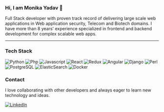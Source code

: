 ### Hi, I am Monika Yadav 👋
<p>
  Full Stack developer with proven track record of delivering large scale web applications in Web application security, Telecom and Biotech domains. I have more than 8 years' experience specialized in frontend and backend development for complex scalable web apps. 
</p>

---


### Tech Stack

<p>
  <img alt="Python" src="https://img.shields.io/badge/Python-3776AB?logo=python&logoColor=white&style=for-the-badge" />
  <img alt="Php" src="https://img.shields.io/badge/PHP-777BB4?style=for-the-badge&logo=php&logoColor=white" />
  <img alt="Javascript" src="https://img.shields.io/badge/JavaScript-F7DF1E?logo=JavaScript&logoColor=white&style=for-the-badge" />
  <img alt="React" src="https://img.shields.io/badge/React-61DAFB?logo=react&logoColor=white&style=for-the-badge" />
  <img alt="Redux" src="https://img.shields.io/badge/Redux-764ABC?logo=redux&logoColor=white&style=for-the-badge" />
  <img alt="Angular" src="https://img.shields.io/badge/Angular-DD0031?style=for-the-badge&logo=angular&logoColor=white" />
  <img alt="Django" src="https://img.shields.io/badge/Django-092E20?logo=django&logoColor=white&style=for-the-badge" />
  <img alt="Perl" src="https://img.shields.io/badge/Perl-39457E?style=for-the-badge&logo=perl&logoColor=white" />
  <img alt="PostgreSQL" src="https://img.shields.io/badge/PostgreSQL-336791?logo=postgresql&logoColor=white&style=for-the-badge" />
  <img alt="ElasticSearch" src="https://img.shields.io/badge/Elastic_Search-005571?style=for-the-badge&logo=elasticsearch&logoColor=white" />
  <img alt="Docker" src="https://img.shields.io/badge/Docker-2CA5E0?style=for-the-badge&logo=docker&logoColor=white" />
  
</p>

### Contact

I love collaborating with other developers and always eager to learn new technology and ideas.

<p>
  <a href="https://www.linkedin.com/in/monikaydv/">
    <img alt="LinkedIn" src="https://img.shields.io/badge/LinkedIn-0077B5?logo=LinkedIn&logoColor=white&style=for-the-badge" />
  </a>
</p>

<!--
**moniydv/moniydv** is a ✨ _special_ ✨ repository because its `README.md` (this file) appears on your GitHub profile.

Here are some ideas to get you started:

- 🔭 I’m currently working on ...
- 🌱 I’m currently learning ...
- 👯 I’m looking to collaborate on ...
- 🤔 I’m looking for help with ...
- 💬 Ask me about ...
- 📫 How to reach me: ...
- 😄 Pronouns: ...
- ⚡ Fun fact: ...
-->
